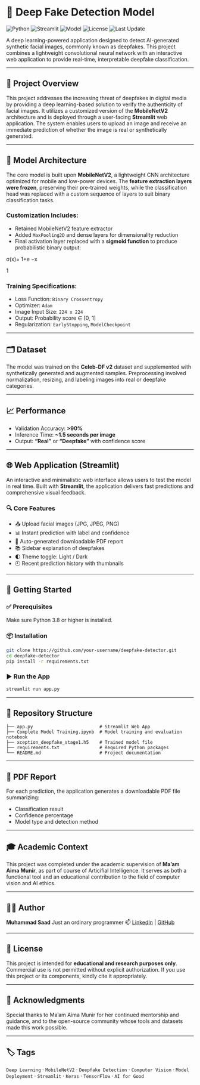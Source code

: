 # 🧠 Deep Fake Detection Model

![Python](https://img.shields.io/badge/Python-3.8%2B-blue.svg)
![Streamlit](https://img.shields.io/badge/Built%20with-Streamlit-orange)
![Model](https://img.shields.io/badge/Model-MobileNetV2-green)
![License](https://img.shields.io/badge/License-Educational%20Use-lightgrey)
![Last Update](https://img.shields.io/badge/Last%20Updated-July%202025-brightgreen)

A deep learning-powered application designed to detect AI-generated synthetic facial images, commonly known as deepfakes. This project combines a lightweight convolutional neural network with an interactive web application to provide real-time, interpretable deepfake classification.

---

## 📘 Project Overview

This project addresses the increasing threat of deepfakes in digital media by providing a deep learning-based solution to verify the authenticity of facial images. It utilizes a customized version of the **MobileNetV2** architecture and is deployed through a user-facing **Streamlit** web application. The system enables users to upload an image and receive an immediate prediction of whether the image is real or synthetically generated.

---

## 🧠 Model Architecture

The core model is built upon **MobileNetV2**, a lightweight CNN architecture optimized for mobile and low-power devices. The **feature extraction layers were frozen**, preserving their pre-trained weights, while the classification head was replaced with a custom sequence of layers to suit binary classification tasks.

### Customization Includes:
- Retained MobileNetV2 feature extractor
- Added `MaxPooling2D` and dense layers for dimensionality reduction
- Final activation layer replaced with a **sigmoid function** to produce probabilistic binary output:

σ(x)= 
1+e 
−x
 
1
​


### Training Specifications:
- Loss Function: `Binary Crossentropy`
- Optimizer: `Adam`
- Image Input Size: `224 x 224`
- Output: Probability score ∈ [0, 1]  
- Regularization: `EarlyStopping`, `ModelCheckpoint`

---

## 🗂️ Dataset

The model was trained on the **Celeb-DF v2** dataset and supplemented with synthetically generated and augmented samples. Preprocessing involved normalization, resizing, and labeling images into real or deepfake categories.

---

## 📈 Performance

- Validation Accuracy: **>90%**
- Inference Time: **~1.5 seconds per image**
- Output: **“Real”** or **“Deepfake”** with confidence score

---

## 🌐 Web Application (Streamlit)

An interactive and minimalistic web interface allows users to test the model in real time. Built with **Streamlit**, the application delivers fast predictions and comprehensive visual feedback.

### 🔍 Core Features
- 📤 Upload facial images (JPG, JPEG, PNG)
- 📊 Instant prediction with label and confidence
- 📄 Auto-generated downloadable PDF report
- 📚 Sidebar explanation of deepfakes
- 🌓 Theme toggle: Light / Dark
- 🕘 Recent prediction history with thumbnails

---

## 🚀 Getting Started

### ✅ Prerequisites
Make sure Python 3.8 or higher is installed.

### 📦 Installation

```bash
git clone https://github.com/your-username/deepfake-detector.git
cd deepfake-detector
pip install -r requirements.txt
````

### ▶️ Run the App

```bash
streamlit run app.py
```

---

## 📁 Repository Structure

```
├── app.py                         # Streamlit Web App
├── Complete Model Training.ipynb  # Model training and evaluation notebook
├── xception_deepfake_stage1.h5    # Trained model file
├── requirements.txt               # Required Python packages
└── README.md                      # Project documentation
```

---

## 📄 PDF Report

For each prediction, the application generates a downloadable PDF file summarizing:

* Classification result
* Confidence percentage
* Model type and detection method

---

## 🎓 Academic Context

This project was completed under the academic supervision of **Ma’am Aima Munir**, as part of course of Articifial Intelligence. It serves as both a functional tool and an educational contribution to the field of computer vision and AI ethics.

---

## 👨‍💻 Author

**Muhammad Saad**
Just an ordinary programmer
📫 [LinkedIn](https://www.linkedin.com/) | [GitHub](https://github.com/)

---

## 📌 License

This project is intended for **educational and research purposes only**. Commercial use is not permitted without explicit authorization. If you use this project or its components, kindly cite it appropriately.

---

## 💬 Acknowledgments

Special thanks to Ma’am Aima Munir for her continued mentorship and guidance, and to the open-source community whose tools and datasets made this work possible.

---

## 🏷️ Tags

`Deep Learning` · `MobileNetV2` · `Deepfake Detection` · `Computer Vision` · `Model Deployment` · `Streamlit` · `Keras` · `TensorFlow` · `AI for Good`


